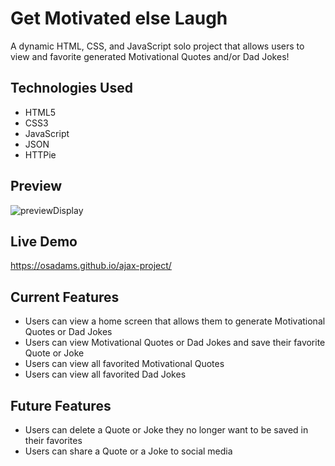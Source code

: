# Get Motivated else Laugh

A dynamic HTML, CSS, and JavaScript solo project that allows users to view and favorite generated Motivational Quotes and/or Dad Jokes!

## Technologies Used

- HTML5
- CSS3
- JavaScript
- JSON
- HTTPie

## Preview

![previewDisplay](https://user-images.githubusercontent.com/76730244/110040567-095df280-7d11-11eb-9984-eb4daa3b9785.gif)

## Live Demo

https://osadams.github.io/ajax-project/

## Current Features

- Users can view a home screen that allows them to generate Motivational Quotes or Dad Jokes
- Users can view Motivational Quotes or Dad Jokes and save their favorite Quote or Joke
- Users can view all favorited Motivational Quotes
- Users can view all favorited Dad Jokes

## Future Features

- Users can delete a Quote or Joke they no longer want to be saved in their favorites
- Users can share a Quote or a Joke to social media
